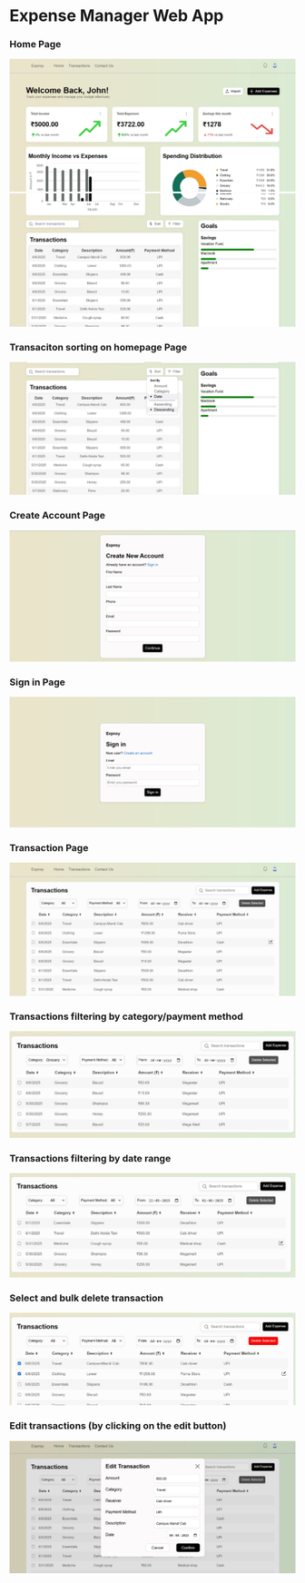 # Expense Manager Web App

### Home Page
![](showcase/home_page_1.jpg)
![](showcase/home_page_2.jpg)

### Transaciton sorting on homepage Page
![](showcase/home_page_sort_button.jpg)

### Create Account Page
![](showcase/register_page.jpg)

### Sign in Page
![](showcase/signin_page.jpg)

### Transaction Page
![](showcase/transactions_page.jpg)

### Transactions filtering by category/payment method
![](showcase/transaction_page_category_filtering.jpg)

### Transactions filtering by date range
![](showcase/transaction_page_category_date_filtering.jpg)

### Select and bulk delete transaction
![](showcase/transactions_page_delete_selected.jpg)

### Edit transactions (by clicking on the edit button)
![](showcase/transactions_page_edit.jpg)


